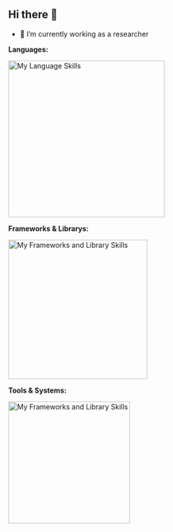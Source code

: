 ## Hi there 👋

<!--
**adrian-willi/adrian-willi** is a ✨ _special_ ✨ repository because its `README.md` (this file) appears on your GitHub profile.

Here are some ideas to get you started:

- 🔭 I’m currently working on ...
- 🌱 I’m currently learning ...
- 👯 I’m looking to collaborate on ...
- 🤔 I’m looking for help with ...
- 💬 Ask me about ...
- 📫 How to reach me: ...
- 😄 Pronouns: ...
- ⚡ Fun fact: ...
-->
- 🔭 I’m currently working as a researcher

**Languages:**  

<a href="https://skillicons.dev">
  <img src="https://skillicons.dev/icons?i=py,java,octave,r,js,nodejs,html,css,bash" style="width: 315px;" alt="My Language Skills">
</a>


**Frameworks & Librarys:**

<a href="https://skillicons.dev">
  <img src="https://skillicons.dev/icons?i=pytorch,tensorflow,opencv,sklearn,flask,fastapi,angular,react" style="width: 280px;" alt="My Frameworks and Library Skills">
</a>


**Tools & Systems:**  

<a href="https://skillicons.dev">
  <img src="https://skillicons.dev/icons?i=linux,windows,git,docker,grafana,postman,mongodb" style="width: 245px;" alt="My Frameworks and Library Skills">
</a>







